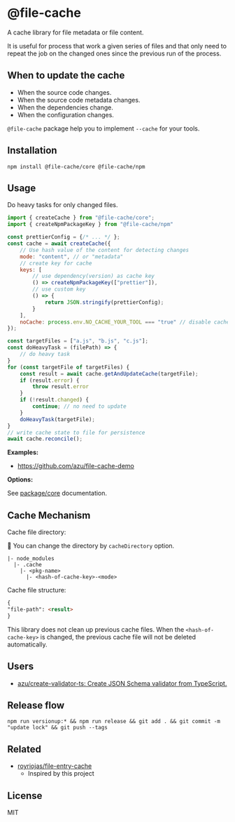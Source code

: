 # @file-cache

A cache library for file metadata or file content.

It is useful for process that work a given series of files and that only need to repeat the job on the changed ones
since the previous run of the process.

## When to update the cache

- When the source code changes.
- When the source code metadata changes.
- When the dependencies change.
- When the configuration changes.

`@file-cache` package help you to implement `--cache` for your tools.

## Installation

```
npm install @file-cache/core @file-cache/npm
```

## Usage

Do heavy tasks for only changed files.

```js
import { createCache } from "@file-cache/core";
import { createNpmPackageKey } from "@file-cache/npm"

const prettierConfig = {/* ... */ };
const cache = await createCache({
    // Use hash value of the content for detecting changes 
    mode: "content", // or "metadata"
    // create key for cache
    keys: [
        // use dependency(version) as cache key
        () => createNpmPackageKey(["prettier"]),
        // use custom key
        () => {
            return JSON.stringify(prettierConfig);
        }
    ],
    noCache: process.env.NO_CACHE_YOUR_TOOL === "true" // disable cache by the flag
});

const targetFiles = ["a.js", "b.js", "c.js"];
const doHeavyTask = (filePath) => {
    // do heavy task
}
for (const targetFile of targetFiles) {
    const result = await cache.getAndUpdateCache(targetFile);
    if (result.error) {
        throw result.error
    }
    if (!result.changed) {
        continue; // no need to update
    }
    doHeavyTask(targetFile);
}
// write cache state to file for persistence
await cache.reconcile();
```

**Examples:**

- https://github.com/azu/file-cache-demo

**Options:**

See [package/core](packages/core) documentation.

## Cache Mechanism

Cache file directory:

:memo: You can change the directory by `cacheDirectory` option.

```
|- node_modules
  |- .cache
    |- <pkg-name>
      |- <hash-of-cache-key>-<mode>
```

Cache file structure:

```markdown
{
"file-path": <result>
}
```

This library does not clean up previous cache files.
When the `<hash-of-cache-key>` is changed, the previous cache file will not be deleted automatically.

## Users

- [azu/create-validator-ts: Create JSON Schema validator from TypeScript.](https://github.com/azu/create-validator-ts)

## Release flow

    npm run versionup:* && npm run release && git add . && git commit -m "update lock" && git push --tags

## Related

- [royriojas/file-entry-cache](https://github.com/royriojas/file-entry-cache)
    - Inspired by this project

## License

MIT
